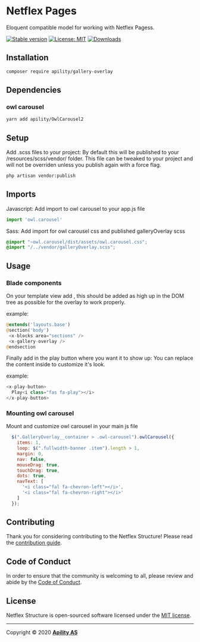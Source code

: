 # Netflex Pages

Eloquent compatible model for working with Netflex Pagess.

<a href="https://packagist.org/packages/apility/gallery-overlay"><img src="https://img.shields.io/packagist/v/apility/gallery-overlay?label=stable" alt="Stable version"></a>
<a href="https://opensource.org/licenses/MIT"><img src="https://img.shields.io/github/license/netflex-sdk/pages.svg" alt="License: MIT"></a>
<a href="https://packagist.org/packages/apility/gallery-overlay/stats"><img src="https://img.shields.io/packagist/dm/apility/gallery-overlay" alt="Downloads"></a>

## Installation

```bash
composer require apility/gallery-overlay
```

## Dependencies

### owl carousel

```bash
yarn add apility/OwlCarousel2
```

## Setup

Add .scss files to your project:
By default this will be published to your /resources/scss/vendor/ folder.
This file can be tweaked to your project and will not be overriden unless you publish again with a force flag.

```bash
php artisan vendor:publish
```

## Imports

Javascript:
Add import to owl carousel to your app.js file

```javascript
import 'owl.carousel'
```

Sass:
Add import for owl carousel css and published galleryOverlay scss
```scss
@import "~owl.carousel/dist/assets/owl.carousel.css";
@import "/../vendor/galleryOverlay.scss";
```

## Usage

### Blade components

On your template view add <x-gallery-overlay />, this should be added as high up in the DOM tree as possible for the overlay to work properly.

example:
```php
@extends('layouts.base')
@section('body')
 <x-blocks area="sections" />
 <x-gallery-overlay />
@endsection
```

Finally add in the play button where you want it to show up:
You can replace the content inside to customize it's look.

example:
```php
<x-play-button>
  Play<i class="fas fa-play"></i>
</x-play-button>
```

### Mounting owl carousel

Mount and customize owl carousel in your main js file

```javascript
  $(".GalleryOverlay__container > .owl-carousel").owlCarousel({
    items: 1,
    loop: $(".fullwidth-banner .item").length > 1,
    margin: 0,
    nav: false,
    mouseDrag: true,
    touchDrag: true,
    dots: true,
    navText: [
      '<i class="fal fa-chevron-left"></i>',
      '<i class="fal fa-chevron-right"></i>'
    ]
  });
```

## Contributing

Thank you for considering contributing to the Netflex Structure! Please read the [contribution guide](CONTRIBUTING.md).

## Code of Conduct

In order to ensure that the community is welcoming to all, please review and abide by the [Code of Conduct](CODE_OF_CONDUCT.md).

## License

Netflex Structure is open-sourced software licensed under the [MIT license](LICENSE.md).

<hr>

Copyright &copy; 2020 **[Apility AS](https://apility.no)**
